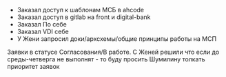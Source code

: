 
- Заказал доступ к шаблонам МСБ в ahcode
- Заказал доступ в gitlab на front и digital-bank
- Заказал По себе
- Заказал VDI себе
- У Жени запросил доки/архсхемы/общие принципы работы на МСП

Заявки в статусе Согласования/В работе.
С Женей решили что если до среды-четверга не выполнят - то буду просить Шумилину толкать приоритет заявок